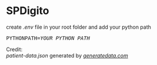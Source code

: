 # SPDigito

create <em>.env</em> file in your root folder and add your python path  
<pre>
PYTHONPATH=<em>YOUR_PYTHON_PATH</em>
</pre>  
  
  
Credit:  
<em>patient-data.json</em> generated by <a href="https://www.generatedata.com/"><i>generatedata.com</i></a>
